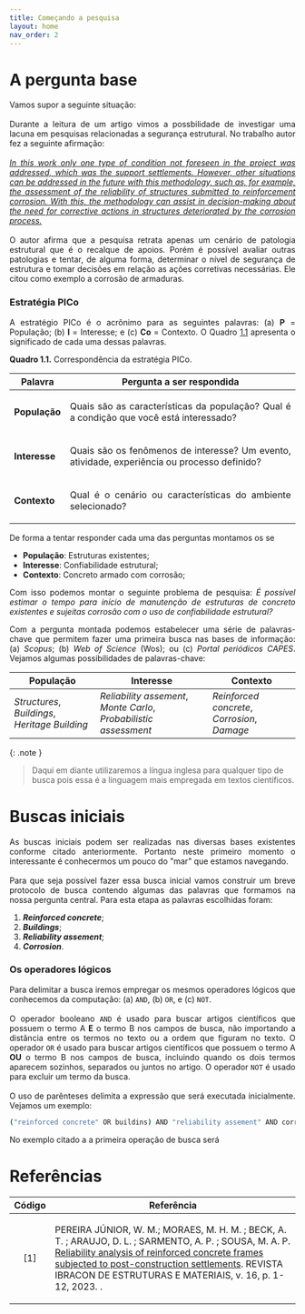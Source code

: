 ```yaml
---
title: Começando a pesquisa
layout: home
nav_order: 2
---
```


<!--Don't delete this script-->
<script src = "https://polyfill.io/v3/polyfill.min.js?features=es6"></script>
<script id = "MathJax-script" async src="https://cdn.jsdelivr.net/npm/mathjax@3/es5/tex-mml-chtml.js"></script>
<!--Don't delete this script-->

<h1>A pergunta base</h1>

<p align = "justify">
  Vamos supor a seguinte situação: 
  <br><br>
  Durante a leitura de um artigo vimos a possbilidade de investigar uma lacuna em pesquisas relacionadas a segurança estrutural. No trabalho autor fez a seguinte afirmação:
  <br><br>
  <i>
    <a href = "#ref1-1">
      In this work only one type of condition not foreseen in the project was addressed, which was the support settlements. However, other situations can be addressed in the future with this methodology, such as, for example, the assessment of the reliability of structures submitted to reinforcement corrosion. With this, the methodology can assist in decision-making about the need for corrective actions in structures deteriorated by the corrosion process.
    </a>
  </i>
  <br><br>
  O autor afirma que a pesquisa retrata apenas um cenário de patologia estrutural que é o recalque de apoios. Porém é possível avaliar outras patologias e tentar, de alguma forma, determinar o nível de segurança de estrutura e tomar decisões em relação as ações corretivas necessárias. Ele citou como exemplo a corrosão de armaduras.
</p>

<h3>Estratégia PICo</h3>

<p align = "justify">
  A estratégio PICo é o acrônimo para as seguintes palavras: (a) <b>P</b> = População; (b) <b>I</b> = Interesse; e (c) <b>Co</b> = Contexto. O Quadro <a href = "#q1-1">1.1</a> apresenta o significado de cada uma dessas palavras.
</p>

<p align = "justify" id = "q1-1"><b>Quadro 1.1.</b> Correspondência da estratégia PICo.</p>

<table>
    <thead>
        <tr>
            <th>Palavra</th>
            <th>Pergunta a ser respondida</th>
        </tr>
    </thead>
    <tbody>
        <tr>
            <td><b>População</b></td>
            <td><p align = "justify">Quais são as características da população? Qual é a condição que você está interessado?</p></td>
        </tr>
        <tr>
            <td><b>Interesse</b></td>
            <td><p align = "justify">Quais são os fenômenos de interesse? Um evento, atividade, experiência ou processo definido?</p></td>
        </tr>
        <tr>
            <td><b>Contexto</b></td>
            <td><p align = "justify">Qual é o cenário ou características do ambiente selecionado?</p></td>
        </tr>
    </tbody>
</table>

<p align = "justify">
  De forma a tentar responder cada uma das perguntas montamos os se
</p>

<ul>
  <li><b>População</b>: Estruturas existentes;</li>
  <li><b>Interesse</b>: Confiabilidade estrutural;</li>
  <li><b>Contexto</b>: Concreto armado com corrosão;</li>
</ul>

<p align = "justify">
  Com isso podemos montar o seguinte problema de pesquisa: <i>É possível estimar o tempo para início de manutenção de estruturas de concreto existentes e sujeitas corrosão com o uso de confiabilidade estrutural?</i>
</p>

<p align = "justify">
  Com a pergunta montada podemos estabelecer uma série de palavras-chave que permitem fazer uma primeira busca nas bases de informação: (a) <i>Scopus</i>; (b) <i>Web of Science</i> (Wos); ou (c) <i>Portal periódicos CAPES</i>. Vejamos algumas possibilidades de palavras-chave:
</p>

<table>
    <thead>
        <tr>
            <th>População</th>
            <th>Interesse</th>
            <th>Contexto</th>
        </tr>
    </thead>
    <tbody>
        <tr>
            <td><i>Structures</i>, <i>Buildings</i>, <i>Heritage Building</i></td>
            <td><i>Reliability assement</i>, <i>Monte Carlo</i>, <i>Probabilistic assessment</i></td>
            <td><i>Reinforced concrete</i>, <i>Corrosion</i>, <i>Damage</i></td>
        </tr>
    </tbody>
</table>

{: .note }
> Daqui em diante utilizaremos a língua inglesa para qualquer tipo de busca pois essa é a linguagem mais empregada em textos científicos.

<h1>Buscas iniciais</h1>

<p align = "justify">
  As buscas iniciais podem ser realizadas nas diversas bases existentes conforme citado anteriormente. Portanto neste primeiro momento o interessante é conhecermos um pouco do "mar" que estamos navegando.
  <br><br>
  Para que seja possível fazer essa busca inicial vamos construir um breve protocolo de busca contendo algumas das palavras que formamos na nossa pergunta central. Para esta etapa as palavras escolhidas foram:
</p>

<ol>
  <li><b><i>Reinforced concrete</i></b>;</li>
  <li><b><i>Buildings</i></b>;</li>
  <li><b><i>Reliability assement</i></b>;</li>
  <li><b><i>Corrosion</i></b>.</li>
</ol>

<h3>Os operadores lógicos</h3>

<p align = "justify">
  Para delimitar a busca iremos empregar os mesmos operadores lógicos que conhecemos da computação: (a) <code>AND</code>, (b) <code>OR</code>, e (c) <code>NOT</code>.
  <br><br>
  O operador booleano <code>AND</code> é usado para buscar artigos científicos que possuem o termo A <b>E</b> o termo B nos campos de busca, não importando a distância entre os termos no texto ou a ordem que figuram no texto. O operador <code>OR</code> é usado para buscar artigos científicos que possuem o termo A <b>OU</b> o termo B nos campos de busca, incluindo quando os dois termos aparecem sozinhos, separados ou juntos no artigo. O operador <code>NOT</code> é usado para excluir um termo da busca.
  <br><br>
  O uso de parênteses delimita a expressão que será executada inicialmente. Vejamos um exemplo:
</p>

```bash
("reinforced concrete" OR buildins) AND "reliability assement" AND corrosion
```

<p align = "justify">
  No exemplo citado a a primeira operação de busca será 
</p>

<h1>Referências</h1>

<table>
    <thead>
        <tr>
            <th>Código</th>
            <th>Referência</th>
        </tr>
    </thead>
    <tbody>
        <tr>
            <td><p align = "center" id = "ref1-1">[1]</p></td>
            <td><p align = "left">PEREIRA JÚNIOR, W. M.; MORAES, M. H. M. ; BECK, A. T. ; ARAUJO, D. L. ; SARMENTO, A. P. ; SOUSA, M. A. P. <a target = "_blank" href = "https://www.scielo.br/j/riem/a/dQbbwFxq7Sj355y6dZSQjJB/?lang=en">Reliability analysis of reinforced concrete frames subjected to post-construction settlements</a>. REVISTA IBRACON DE ESTRUTURAS E MATERIAIS, v. 16, p. 1-12, 2023. .</p></td>
        </tr>
    </tbody>
</table>